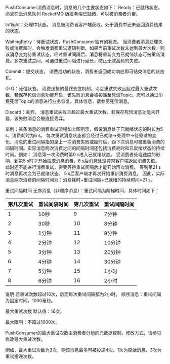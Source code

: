 


PushConsumer消费消息时，消息的几个主要状态如下：
Ready：已就绪状态。
消息在云消息队列 RocketMQ 版服务端已就绪，可以被消费者消费。

Inflight：处理中状态。
消息被消费者客户端获取，处于消费中还未返回消费结果的状态。

WaitingRetry：待重试状态，PushConsumer独有的状态。
当消费者消息处理失败或消费超时，会触发消费重试逻辑判断。如果当前重试次数未达到最大次数，则该消息变为待重试状态，经过重试间隔后，消息将重新变为已就绪状态可被重新消费。多次重试之间，可通过重试间隔进行延长，防止无效高频的失败。

Commit：提交状态。
消费成功的状态，消费者返回成功响应即可结束消息的状态机。

DLQ：死信状态。
消费逻辑的最终兜底机制，消息重试失败且超过最大重试次数，若保存死信消息功能开启，该失败消息会被投递至死信Topic。您可以通过消费死信Topic的消息进行业务恢复。具体信息，请参见死信消息。

Discard：丢弃。
消息重试失败且超过最大重试次数，若保存死信消息功能未开启，该失败消息会被直接丢弃。

举例：某条消息的消费重试流程如上图所示，假设消息处于已就绪状态的时长为5 s，消费耗时为6 s。
每次重试消息状态都会经过已就绪->处理中->待重试的变化，消息的重试间隔指的是上一次消费失败或超时后，距下次消息可被重新消费的间隔时间。实际消息两次消费之间的间隔时间还包括消费耗时和已就绪状态的持续时间。例如：
消息第一次消费时第0 s进入已就绪状态。
受消费者处理速度的影响，到第5 s时才开始拉取消息消费，6 s后消息处理异常客户端返回消费失败。
此时还不能进行消费重试，需要等待重试间隔后才能开始再次消费。
等到第21 s时消息再次变为已就绪状态。
5 s后客户端才再次开始重新消费消息。
因此，实际消息两次消费的间隔时间为：消费耗时+重试间隔+已就绪的持续时间=21 s。


重试间隔时间
无序消息（非顺序消息）：重试间隔为阶梯时间，具体时间如下：

| 第几次重试 | 重试间隔时间 | 第几次重试 | 重试间隔时间 |
| --- | --- | --- | --- |
| 1 | 10秒  | 9  | 7分钟 |
| 2 | 30秒  | 10 | 8分钟 |
| 3 | 1分钟 | 11 | 9分钟 |
| 4 | 2分钟 | 12 | 10分钟|
| 5 | 3分钟 | 13 | 20分钟|
| 6 | 4分钟 | 14 | 30分钟|
| 7 | 5分钟 | 15 | 1小时 |
| 8 | 6分钟 | 16 | 2小时 |

说明
若重试次数超过16次，后面每次重试间隔都为2小时。
顺序消息：重试间隔为固定时间，1000毫秒。

最大重试次数
默认值：16次。

最大限制：不超过1000次。

PushConsumer的最大重试次数由消费者分组的元数据控制，修改方式，请参见修改最大重试次数。

例如，最大重试次数为3次，则该消息最多可被投递4次，1次为原始消息，3次为重试投递次数。